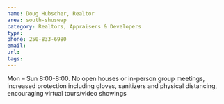 ```yaml
---
name: Doug Hubscher, Realtor
area: south-shuswap
category: Realtors, Appraisers & Developers
type: 
phone: 250-833-6980
email: 
url: 
tags:
---
```


Mon – Sun 8:00-8:00. No open houses or in-person group meetings, increased protection including gloves, sanitizers and physical distancing, encouraging virtual tours/video showings